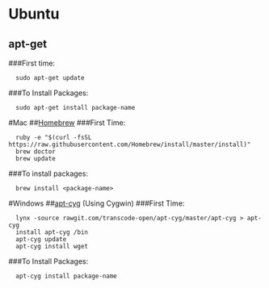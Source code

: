 # Ubuntu
## apt-get
###First time:
```
  sudo apt-get update
```
###To Install Packages: 
```
  sudo apt-get install package-name
```

#Mac
##[Homebrew](http://brew.sh)
###First Time:
```
  ruby -e "$(curl -fsSL https://raw.githubusercontent.com/Homebrew/install/master/install)"
  brew doctor
  brew update
```

###To install packages:
```
  brew install <package-name>
```

#Windows
##[apt-cyg](https://github.com/transcode-open/apt-cyg) (Using Cygwin)
###First Time:
```
  lynx -source rawgit.com/transcode-open/apt-cyg/master/apt-cyg > apt-cyg
  install apt-cyg /bin
  apt-cyg update
  apt-cyg install wget

```

###To Install Packages: 
```
  apt-cyg install package-name
```


